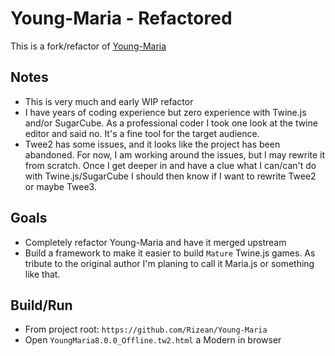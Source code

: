 # Young-Maria - Refactored
This is a fork/refactor of [Young-Maria](https://github.com/MariaMod/Young-Maria)

## Notes
* This is very much and early WIP refactor
* I have years of coding experience but zero experience with Twine.js and/or SugarCube. As a professional coder I took one look at the twine editor and said no. It's a fine tool for the target audience.
* Twee2 has some issues, and it looks like the project has been abandoned. For now, I am working around the issues, but I may rewrite it from scratch. Once I get deeper in and have a clue what I can/can't do with Twine.js/SugarCube I should then know if I want to rewrite Twee2 or maybe Twee3.

## Goals
* Completely refactor Young-Maria and have it merged upstream
* Build a framework to make it easier to build `Mature` Twine.js games. As tribute to the original author I'm planing to call it Maria.js or something like that.


## Build/Run
* From project root: `https://github.com/Rizean/Young-Maria`
* Open `YoungMaria8.0.0_Offline.tw2.html` a Modern in browser
